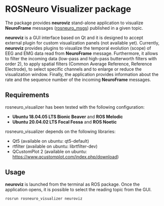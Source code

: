 # ROSNeuro Visualizer package

The package provides **neuroviz** stand-alone application to visualize **NeuroFrame** messages ([rosneuro_msgs](https://github.com/rosneuro/rosneuro_msgs)) published in a given topic. 

**neuroviz** is a GUI interface based on Qt and it is designed to accept external plugin for custom visualization panels (not available yet). Currently, **neuroviz** provides plugins to visualize the temporal evolution (scope) of EEG and EMG data read from **NeuroFrame** message. Furthermore, it allows to filter the incoming data (low-pass and high-pass butterworth filters with order 2), to apply spatial filters (Common Average Reference, Reference Electrode), to select specific channels and to enlarge or reduce the visualization window. Finally, the application provides information about the rate and the sequence number of the incoming **NeuroFrame** messages.

## Requirements
rosneuro_visualizer has been tested with the following configuration:
- **Ubuntu 18.04.05 LTS Bionic Beaver** and **ROS Melodic**
- **Ubuntu 20.04.02 LTS Focal Fossa** and **ROS Noetic**

rosneuro_visualizer depends on the following libraries:
- Qt5 (available on ubuntu: qt5-default)
- rtfilter (available on ubuntu: librtfilter-dev) 
- QCustomPlot 2 (available on ubuntu: https://www.qcustomplot.com/index.php/download)

## Usage
**neuroviz** is launched from the terminal as ROS package. Once the application opens, it is possible to select the reading topic from the GUI.
```
rosrun rosneuro_visualizer neuroviz
```
